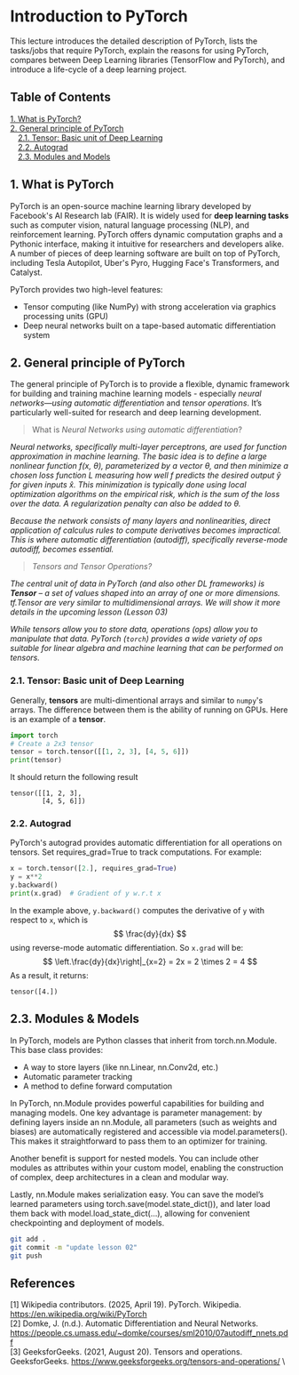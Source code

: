 # Introduction to PyTorch

This lecture introduces the detailed description of PyTorch, lists the tasks/jobs that require PyTorch, explain the reasons for using PyTorch, compares between Deep Learning libraries (TensorFlow and PyTorch), and introduce a life-cycle of a deep learning project.

## Table of Contents
[1. What is PyTorch?](#1-what-is-pytorch) \
[2. General principle of PyTorch](#2-general-principle-of-pytorch) \
&emsp;[2.1. Tensor: Basic unit of Deep Learning](#21-tensor-basic-unit-of-deep-learning) \
&emsp;[2.2. Autograd](#22-autograd) \
&emsp;[2.3. Modules and Models](#23-modules--models)


## 1. What is PyTorch
PyTorch is an open-source machine learning library developed by Facebook's AI Research lab (FAIR). It is widely used for **deep learning tasks** such as computer vision, natural language processing (NLP), and reinforcement learning. PyTorch offers dynamic computation graphs and a Pythonic interface, making it intuitive for researchers and developers alike. A number of pieces of deep learning software are built on top of PyTorch, including Tesla Autopilot, Uber's Pyro, Hugging Face's Transformers, and Catalyst.

PyTorch provides two high-level features:
- Tensor computing (like NumPy) with strong acceleration via graphics processing units (GPU)
- Deep neural networks built on a tape-based automatic differentiation system



## 2. General principle of PyTorch
The general principle of PyTorch is to provide a flexible, dynamic framework for building and training machine learning models - especially *neural networks—using automatic differentiation* and *tensor operations*. It’s particularly well-suited for research and deep learning development.

> What is *Neural Networks using automatic differentiation*? 

*Neural networks, specifically multi-layer perceptrons, are used for function approximation in machine learning. The basic idea is to define a large nonlinear function f(x, θ), parameterized by a vector θ, and then minimize a chosen loss function L measuring how well f predicts the desired output ŷ for given inputs x̂. This minimization is typically done using local optimization algorithms on the empirical risk, which is the sum of the loss over the data. A regularization penalty can also be added to θ.*

*Because the network consists of many layers and nonlinearities, direct application of calculus rules to compute derivatives becomes impractical. This is where automatic differentiation (autodiff), specifically reverse-mode autodiff, becomes essential.*

> *Tensors and Tensor Operations?*

*The central unit of data in PyTorch (and also other DL frameworks) is ***Tensor*** – a set of values shaped into an array of one or more dimensions. tf.Tensor are very similar to multidimensional arrays. We will show it more details in the upcoming lesson (Lesson 03)*

*While tensors allow you to store data, operations (ops) allow you to manipulate that data. PyTorch (`torch`) provides a wide variety of ops suitable for linear algebra and machine learning that can be performed on tensors.*

### 2.1. Tensor: Basic unit of Deep Learning

Generally, **tensors** are multi-dimentional arrays and similar to `numpy`'s arrays. The difference between them is the ability of running on GPUs. Here is an example of a **tensor**.
```python
import torch
# Create a 2x3 tensor
tensor = torch.tensor([[1, 2, 3], [4, 5, 6]])
print(tensor)
```
It should return the following result
```
tensor([[1, 2, 3],
        [4, 5, 6]])
```


### 2.2. Autograd
PyTorch's autograd provides automatic differentiation for all operations on tensors. Set requires_grad=True to track computations. For example:
```py
x = torch.tensor([2.], requires_grad=True)
y = x**2
y.backward()
print(x.grad)  # Gradient of y w.r.t x
```
In the example above, `y.backward()` computes the derivative of `y` with respect to `x`, which is
$$
\frac{dy}{dx}
$$
using reverse-mode automatic differentiation. So `x.grad` will be:
$$
\left.\frac{dy}{dx}\right|_{x=2} = 2x = 2 \times 2 = 4
$$
As a result, it returns:
```
tensor([4.])
```

## 2.3. Modules & Models
In PyTorch, models are Python classes that inherit from torch.nn.Module. This base class provides:
- A way to store layers (like nn.Linear, nn.Conv2d, etc.)
- Automatic parameter tracking
- A method to define forward computation

In PyTorch, nn.Module provides powerful capabilities for building and managing models. One key advantage is parameter management: by defining layers inside an nn.Module, all parameters (such as weights and biases) are automatically registered and accessible via model.parameters(). This makes it straightforward to pass them to an optimizer for training.

Another benefit is support for nested models. You can include other modules as attributes within your custom model, enabling the construction of complex, deep architectures in a clean and modular way.

Lastly, nn.Module makes serialization easy. You can save the model’s learned parameters using torch.save(model.state_dict()), and later load them back with model.load_state_dict(...), allowing for convenient checkpointing and deployment of models.

```bash
git add .
git commit -m "update lesson 02"
git push
```

## References

[1] Wikipedia contributors. (2025, April 19). PyTorch. Wikipedia. https://en.wikipedia.org/wiki/PyTorch \
[2] Domke, J. (n.d.). Automatic Differentiation and Neural Networks. https://people.cs.umass.edu/~domke/courses/sml2010/07autodiff_nnets.pdf \
[3] GeeksforGeeks. (2021, August 20). Tensors and operations. GeeksforGeeks. https://www.geeksforgeeks.org/tensors-and-operations/ \